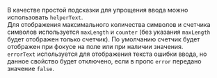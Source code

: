 В качестве простой подсказки для упрощения ввода можно использовать `helperText`.
<br/>
Для отображения максимального количества символов и счетчика символов 
используется `maxLength` и `counter` (без указания `maxLength` будет отображен только счетчик). 
По умолчанию счетчик будет отображен при фокусе на поле или при наличии значения.
<br/>
`errorText` используется для отображения текста ошибки ввода, но данное свойство будет отключено, 
если в пропс `error` передано значение `false`.